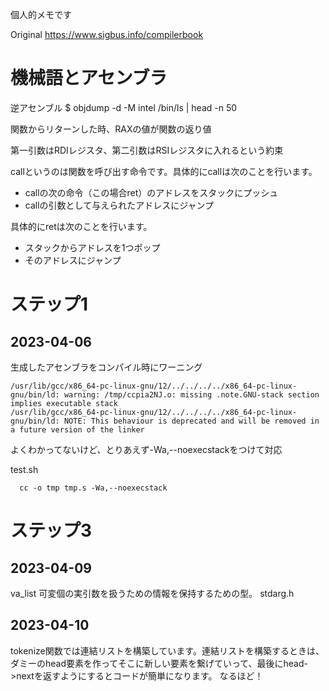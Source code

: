 個人的メモです

Original
https://www.sigbus.info/compilerbook

# 機械語とアセンブラ

逆アセンブル
$ objdump -d -M intel /bin/ls | head -n 50

関数からリターンした時、RAXの値が関数の返り値

第一引数はRDIレジスタ、第二引数はRSIレジスタに入れるという約束

callというのは関数を呼び出す命令です。具体的にcallは次のことを行います。
- callの次の命令（この場合ret）のアドレスをスタックにプッシュ
- callの引数として与えられたアドレスにジャンプ

具体的にretは次のことを行います。
- スタックからアドレスを1つポップ
- そのアドレスにジャンプ

# ステップ1
## 2023-04-06

生成したアセンブラをコンパイル時にワーニング
```
/usr/lib/gcc/x86_64-pc-linux-gnu/12/../../../../x86_64-pc-linux-gnu/bin/ld: warning: /tmp/ccpia2NJ.o: missing .note.GNU-stack section implies executable stack
/usr/lib/gcc/x86_64-pc-linux-gnu/12/../../../../x86_64-pc-linux-gnu/bin/ld: NOTE: This behaviour is deprecated and will be removed in a future version of the linker
```

よくわかってないけど、とりあえず-Wa,--noexecstackをつけて対応

test.sh
```
  cc -o tmp tmp.s -Wa,--noexecstack
```

# ステップ3
## 2023-04-09
va_list
可変個の実引数を扱うための情報を保持するための型。
stdarg.h


## 2023-04-10
tokenize関数では連結リストを構築しています。連結リストを構築するときは、ダミーのhead要素を作ってそこに新しい要素を繋げていって、最後にhead->nextを返すようにするとコードが簡単になります。
なるほど！

